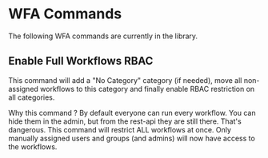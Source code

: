 # WFA Commands
The following WFA commands are currently in the library.

## Enable Full Workflows RBAC
This command will add a "No Category" category (if needed), move all non-assigned workflows to this category and finally enable RBAC restriction on all categories.

Why this command ?  By default everyone can run every workflow.  You can hide them in the admin, but from the rest-api they are still there.  That's dangerous.  This command will restrict ALL workflows at once. Only manually assigned users and groups (and admins) will now have access to the workflows.
